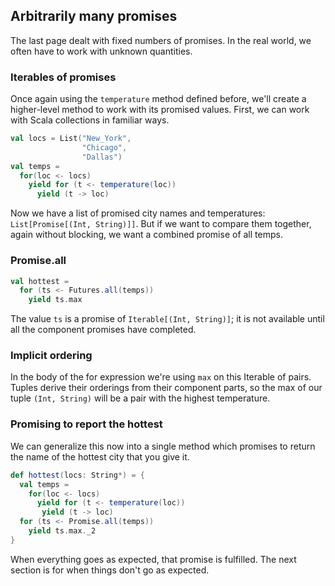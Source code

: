 Arbitrarily many promises
-------------------------

The last page dealt with fixed numbers of promises. In the real world,
we often have to work with unknown quantities.

### Iterables of promises

Once again using the `temperature` method defined before, we'll create
a higher-level method to work with its promised values. First, we can
work with Scala collections in familiar ways.

```scala
val locs = List("New_York",
                "Chicago",
                "Dallas")
val temps =
  for(loc <- locs)
    yield for (t <- temperature(loc))
      yield (t -> loc)
```

Now we have a list of promised city names and temperatures:
`List[Promise[(Int, String)]]`. But if we want to compare them
together, again without blocking, we want a combined promise of all
temps.

### Promise.all

```scala
val hottest =
  for (ts <- Futures.all(temps))
    yield ts.max
```

The value `ts` is a promise of `Iterable[(Int, String)]`; it is not
available until all the component promises have completed.

### Implicit ordering

In the body of the for expression we're using `max` on this Iterable
of pairs. Tuples derive their orderings from their component parts,
so the max of our tuple `(Int, String)` will be a pair with the
highest temperature.

### Promising to report the hottest

We can generalize this now into a single method which promises to
return the name of the hottest city that you give it.

```scala
def hottest(locs: String*) = {
  val temps =
    for(loc <- locs)
      yield for (t <- temperature(loc))
       yield (t -> loc)
  for (ts <- Promise.all(temps))
    yield ts.max._2
}
```

When everything goes as expected, that promise is fulfilled. The next
section is for when things don't go as expected.

